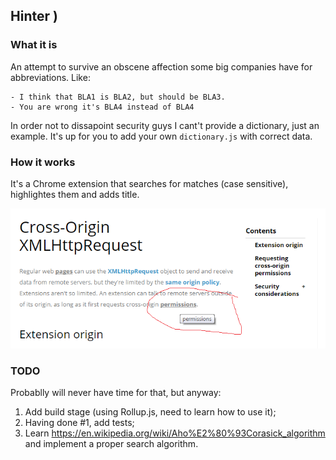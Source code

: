 ## Hinter )

### What it is

An attempt to survive an obscene affection some big companies have for abbreviations. Like:
```
- I think that BLA1 is BLA2, but should be BLA3.
- You are wrong it's BLA4 instead of BLA4
```


In order not to dissapoint security guys I cant't provide a dictionary, just an example. It's up for you to add your own `dictionary.js` with correct data.

### How it works
It's a Chrome extension that searches for matches (case sensitive), highlightes them and adds title.

![Collapse](https://raw.githubusercontent.com/ravendyg/hinter/master/example.png)

### TODO
Probablly will never have time for that, but anyway:
1) Add build stage (using Rollup.js, need to learn how to use it);
2) Having done #1, add tests;
3) Learn https://en.wikipedia.org/wiki/Aho%E2%80%93Corasick_algorithm and implement a proper search algorithm.

